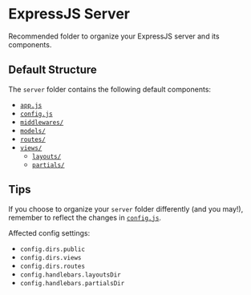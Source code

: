 # ExpressJS Server

Recommended folder to organize your ExpressJS server and its components.

## Default Structure

The ```server``` folder contains the following default components:

* [```app.js```](app.js)
* [```config.js```](config.js)
* [```middlewares/```](middlewares/)
* [```models/```](models/)
* [```routes/```](routes/)
* [```views/```](views/)
    * [```layouts/```](views/layouts/)
    * [```partials/```](views/partials/)

## Tips
If you choose to organize your ```server``` folder differently (and you may!), 
remember to reflect the changes in [```config.js```](config.js).

Affected config settings:

* ```config.dirs.public```
* ```config.dirs.views```
* ```config.dirs.routes```
* ```config.handlebars.layoutsDir```
* ```config.handlebars.partialsDir```

